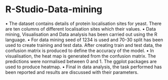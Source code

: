 # R-Studio-Data-mining
• The dataset contains details of protein localisation sites for yeast. There are ten columns of different localisation sites which their values.
• Data mining, Visualisation and Data analysis has been carried out using the R language.
• For data mining seed of 1234 is used and 70-30 split has been used to create training and test data. After creating train and test data, the confusion matrix is produced to define the accuracy of the model.
• In visualisation, the heat map is generated from the confusion matrix. The predictions were normalised between 0 and 1. The ggplot packages are used to produce heatmap.
• Final in data analysis, the task performed has been reported and results are discussed with their parameters.
